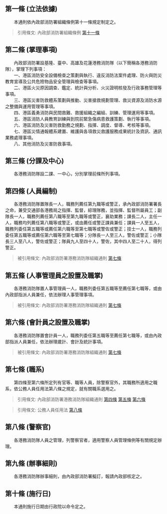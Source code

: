 第一條 (立法依據)
-----------------
　　本通則依內政部消防署組織條例第十一條規定制定之。  
> 引用條文: 內政部消防署組織條例 [第十一條](1236#第十一條-消防科學研究所等機構之設置)



第二條 (掌理事項)
-----------------
　　內政部消防署設基隆、臺中、高雄及花蓮港務消防隊（以下簡稱各港務消防隊），掌理下列事項：  
　　一、港區消防安全設備檢查之策劃與執行、違反消防法案件處理、防火與防災教育宣導及公共危險物品安全管理與檢查等事項。  
　　二、港區火災原因調查、鑑定、統計與分析、火災證明核發及行政事務管理等事項。  
　　三、港區災害防救體系策劃與推動、災害搶救規劃管理、救災資源及消防水源之整備與運用管理等事項。  
　　四、港區義勇消防與民間救難、救援組織之編組、訓練、管理運用等事項。  
　　五、港區消防人員教育訓練與到院前緊急傷病患救護策劃、執行等事項。  
　　六、港區消防及災害防救勤務之規劃、指揮、調度、督導、考核等事項。  
　　七、港區災情通報體系建置、維護與各項救災救護服務成果統計及資訊、通訊業務處理事項。  
　　八、其他消防及災害防救事項。  


第三條 (分課及中心)
-------------------
　　各港務消防隊設二課、一中心，分別掌理前條所列事項。  


第四條 (人員編制)
-----------------
　　各港務消防隊置隊長一人，職務列薦任第九職等或警正，承內政部消防署署長之命，兼受交通部各港務局之指揮、監督，綜理隊務，並指揮、監督所屬員工；副隊長一人，職務列薦任第八職等至第九職等或警正，襄助業務；課長二人，主任一人，職務均列薦任第八職等或警正，或由薦任或警正課員兼任；課員一人至五人，職務列委任第五職等或薦任第六職等至第七職等或警佐或警正；技士一人，職務列委任第五職等或薦任第六職等至第七職等；分隊長一人至三人，警佐或警正；小隊長三人至八人，警佐或警正；隊員九人至四十人，警佐，其中四人至二十人，得列警正。  
> 被引用條文: 內政部消防署港務消防隊組織通則 [第七條](1296#第七條-職系)



第五條 (人事管理員之設置及職掌)
-------------------------------
　　各港務消防隊置人事管理員一人，職務列委任第五職等至薦任第七職等，或由內政部指派人員兼任，依法辦理人事管理事項。  
> 被引用條文: 內政部消防署港務消防隊組織通則 [第七條](1296#第七條-職系)



第六條 (會計員之設置及職掌)
---------------------------
　　各港務消防隊置會計員一人，職務列委任第五職等至薦任第七職等，或由內政部指派人員兼任，依法辦理歲計、會計及統計事項。  
> 被引用條文: 內政部消防署港務消防隊組織通則 [第七條](1296#第七條-職系)



第七條 (職系)
-------------
　　第四條至第六條所定列有官等、職等人員，除警察官外，其職務所適用之職系，依公務人員任用法第八條之規定，就有關職系選用之。  
> 引用條文: 內政部消防署港務消防隊組織通則 [第四條](1296#第四條-人員編制) [第五條](1296#第五條-人事管理員之設置及職掌) [第六條](1296#第六條-會計員之設置及職掌)

> 引用條文: 公務人員任用法 [第八條](4617#第八條-職系說明書)



第八條 (警察官)
---------------
　　各港務消防隊人員之管理，列警察官者，適用警察人員管理條例等有關規定辦理。  


第九條 (辦事細則)
-----------------
　　各港務消防隊辦事細則，由內政部消防署擬訂，報請內政部核定之。  


第十條 (施行日)
---------------
　　本通則施行日期由行政院以命令定之。